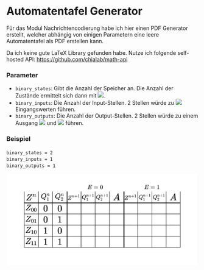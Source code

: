 # Automatentafel Generator

Für das Modul Nachrichtencodierung habe ich hier einen PDF Generator erstellt, welcher abhängig von einigen Parametern eine leere Automatentafel als PDF erstellen kann.

Da ich keine gute LaTeX Library gefunden habe. Nutze ich folgende self-hosted API: https://github.com/chialab/math-api

### Parameter

- `binary_states`: Gibt die Anzahl der Speicher an. Die Anzahl der Zustände ermittelt sich dann mit ![](https://math.vercel.app?from=2^{n_\text{Speicher}}).
- `binary_inputs`: Die Anzahl der Input-Stellen. 2 Stellen würde zu ![](https://math.vercel.app?from=2^2=4) Eingangswerten führen.
- `binary_outputs`: Die Anzahl der Output-Stellen. 2 Stellen würde zu einem Ausgang ![](https://math.vercel.app?from=A_1) und ![](https://math.vercel.app?from=A_2)  führen.

### Beispiel

`binary_states = 2`
<br>
`binary_inputs = 1`
<br>
`binary_outputs = 1`
<br>

![Example](assets/example.svg)